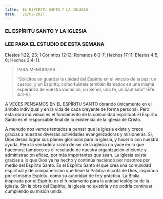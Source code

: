 ```yaml
---
title:  EL ESPÍRITU SANTO Y LA IGLESIA
date:   25/02/2017
---
```


### EL ESPÍRITU SANTO Y LA IGLESIA

### LEE PARA EL ESTUDIO DE ESTA SEMANA
Efesios 1:22, 23; 1 Corintios 12:13; Romanos 6:3-7; Hechos 17:11; Efesios 4:5, 6; Hechos 2:4-11.

> <p>PARA MEMORIZAR</p>
> “Solícitos en guardar la unidad del Espíritu en el vínculo de la paz; un cuerpo, y un Espíritu, como fuisteis también llamados en una misma esperanza de vuestra vocación; un Señor, una fe, un bautismo” (Efe. 4:3-5).

A VECES PENSAMOS EN EL ESPÍRITU SANTO obrando únicamente en el ámbito individual y en la vida de cada creyente de forma personal. Pero esta obra individual es el fundamento de la comunidad espiritual. El Espíritu Santo es el responsable final de la existencia de la iglesia de Cristo.

A menudo nos vemos tentados a pensar que la iglesia existe y crece gracias a nuestras diversas actividades evangelizadoras y misioneras. Sí, Dios desea lograr sus planes gloriosos para la iglesia, y hacerlo con nuestra ayuda. Pero la verdadera razón de ser de la iglesia no yace en lo que hacemos; tampoco es el resultado de nuestra organización eficiente y administración eficaz, por más importantes que sean. La iglesia existe gracias a lo que Dios ya ha hecho y continúa haciendo por nosotros por medio del Espíritu Santo. Es el Espíritu Santo el que crea una comunidad espiritual y de compañerismo que tiene la Palabra escrita de Dios, inspirada por el mismo Espíritu, como su autoridad de fe y práctica. La Biblia inspirada por el Espíritu es el fundamento para la unidad teológica de la iglesia. Sin la obra del Espíritu, la iglesia no existiría y no podría continuar cumpliendo su misión unida.
